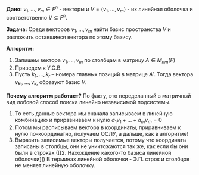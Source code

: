 **Дано:** $v_1,...,v_m \in F^n$ - векторы и $V = \langle v_1,...,v_m\rangle$ - их линейная оболочка и соответственно $V \subseteq F^n$.

**Задача:** Среди векторов $v_1, . . . , v_m$ найти базис пространства $V$ и разложить оставшиеся вектора по этому базису.

**Алгоритм:**
1. Запишем вектора $v_1,...,v_m$ по столбцам в матрицу $A \in M_{nm}(F)$ 
2. Приведем к У.С.В.
3. Пусть $k_1, . . . , k_r$ – номера главных позиций в матрице $A′$. Тогда вектора $v_{k_1} , . . . , v_{k_r}$ образуют базис $V$.

**Почему алгоритм работает?**
По факту, это переделанный в матричный вид лобовой способ поиска линейно независимой подсистемы.
1. То есть данные вектора мы сначала записываем в линейную комбинацию и приравниваем к нулю
	$a_1v_1 + ... + a_mv_m = 0$
2. Потом мы расписываем вектора в координаты, приравниваем к нулю по-координатно, получаем ОСЛУ, а дальше, как в алгоритме!
3. Выразить зависимые векторы получается, потому что координаты записаны в столбцы, они не уничтожаются так же, как если бы они были в строках ([[2. Нахождение какого-то базиса линейной оболочки]])
В терминах линейной оболочки - Э.П. строк и столбцов не меняет линейную оболочку.